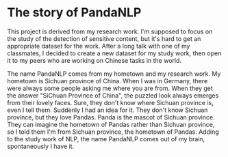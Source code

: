 # The story of PandaNLP

 
This project is derived from my research work. I'm supposed to focus on the study of the detection of sensitive content, but it's hard to get an appropriate dataset for the work. After a long talk with one of my classmates, I decided to create a new dataset for my study work, then open it to my peers who are working on Chinese tasks in the world.
 
The name PandaNLP comes from my hometown and my research work. My hometown is Sichuan province of China. When I was in Germany, there were always some people asking me where you are from. When they get the answer "SiChuan Province of China", the puzzled look always emerges from their lovely faces. Sure, they don't know where Sichuan province is, even I tell them. Suddenly I had an idea for it. They don't know Sichuan province, but they love Pandas. Panda is the mascot of Sichuan province. They can imagine the hometown of Pandas rather than Sichuan province, so I told them I'm from Sichuan province, the hometown of Pandas. Adding to the study work of NLP, the name PandaNLP comes out of my brain, spontaneously I have it.
